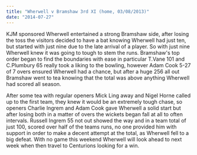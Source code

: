 ```yaml
---
title: "Wherwell v Bramshaw 3rd XI (home, 03/08/2013)"
date: "2014-07-27"
---
```


KJM sponsored Wherwell entertained a strong Bramshaw side, after losing the toss the visitors decided to have a bat knowing Wherwell had just ten, but started with just nine due to the late arrival of a player. So with just nine Wherwell knew it was going to tough to stem the runs. Bramshaw's top order began to find the boundaries with ease in particular T.Vane 101 and C.Plumbury 65 really took a liking to the bowling, however Adam Cook 5-27 of 7 overs ensured Wherwell had a chance, but after a huge 256 all out Bramshaw went to tea knowing that the total was above anything Wherwell had scored all season.

After some tea with regular openers Mick Ling away and Nigel Horne called up to the first team, they knew it would be an extremely tough chase, so openers Charlie Ingrem and Adam Cook gave Wherwell a solid start but after losing both in a matter of overs the wickets began fall at all to often intervals. Russell Ingrem 55 not out showed the way and in a team total of just 100, scored over half of the teams runs, no one provided him with support in order to make a decent attempt at the total, as Wherwell fell to a big defeat. With no game this weekend Wherwell will look ahead to next week when then travel to Centurions looking for a win.

